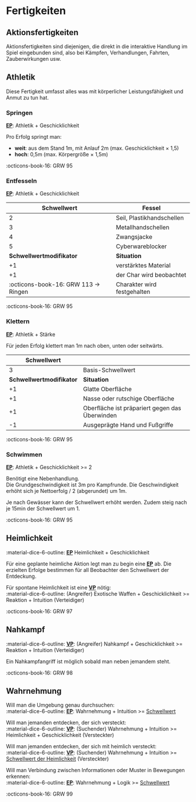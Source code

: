 # Fertigkeiten

## Aktionsfertigkeiten

Aktionsfertigkeiten sind diejenigen, die direkt in die interaktive Handlung im Spiel eingebunden sind, also bei Kämpfen, Verhandlungen, Fahrten, Zauberwirkungen usw.

## Athletik

Diese Fertigkeit umfasst alles was mit körperlicher Leistungsfähigkeit und Anmut zu tun hat.

### Springen

**[EP](proben.md#einfache-proben-ep)**: Athletik + Geschicklichkeit

Pro Erfolg springt man:  

  - **weit**: aus dem Stand 1m, mit Anlauf 2m (max. Geschicklichkeit × 1,5)
  - **hoch**: 0,5m (max. Körpergröße × 1,5m)

:octicons-book-16: GRW 95

### Entfesseln

**[EP](proben.md#einfache-proben-ep)**: Athletik + Geschicklichkeit

| Schwellwert                          | Fessel                      |
| ------------------------------------ | --------------------------- |
| 2                                    | Seil, Plastikhandschellen   |
| 3                                    | Metallhandschellen          |
| 4                                    | Zwangsjacke                 |
| 5                                    | Cyberwareblocker            |
| **Schwellwertmodifikator**           | **Situation**               |
| +1                                   | verstärktes Material        |
| +1                                   | der Char wird beobachtet    |
| :octicons-book-16: GRW 113 -> Ringen | Charakter wird festgehalten |

:octicons-book-16: GRW 95

### Klettern

**[EP](proben.md#einfache-proben-ep)**: Athletik + Stärke

Für jeden Erfolg klettert man 1m nach oben, unten oder seitwärts.

| Schwellwert                          |                                                |
| ------------------------------------ | ---------------------------------------------- |
| 3                                    | Basis-Schwellwert                              |
| **Schwellwertmodifikator**           | **Situation**                                  |
| +1                                   | Glatte Oberfläche                              |
| +1                                   | Nasse oder rutschige Oberfläche                |
| +1                                   | Oberfläche ist präpariert gegen das Überwinden |
| -1                                   | Ausgeprägte Hand und Fußgriffe                 |

:octicons-book-16: GRW 95

### Schwimmen

**[EP](proben.md#einfache-proben-ep)**: Athletik + Geschicklichkeit >= 2

Benötigt eine Nebenhandlung.  
Die Grundgeschwindigkeit ist 3m pro Kampfrunde. Die Geschwindigkeit erhöht sich je Nettoerfolg / 2 (abgerundet) um 1m.

Je nach Gewässer kann der Schwellwert erhöht werden. Zudem steig nach je 15min der Schwellwert um 1.

:octicons-book-16: GRW 95

## Heimlichkeit

:material-dice-6-outline: **[EP](proben.md#einfache-proben-ep)** Heimlichkeit + Geschicklichkeit

Für eine geplante heimliche Aktion legt man zu begin eine **[EP](proben.md#einfache-proben-ep)** ab. Die erzielten Erfolge bestimmen für all Beobachter den Schwellwert der Entdeckung.

Für spontane Heimlichkeit ist eine **[VP](proben.md#vergleichende-proben-vp)** nötig:  
:material-dice-6-outline: (Angreifer) Exotische Waffen + Geschicklichkeit >= Reaktion + Intuition (Verteidiger)

:octicons-book-16: GRW 97

## Nahkampf

:material-dice-6-outline: **[VP](proben.md#vergleichende-proben-vp)**: (Angreifer) Nahkampf + Geschicklichkeit >= Reaktion + Intuition (Verteidiger)

Ein Nahkampfangriff ist möglich sobald man neben jemandem steht.

:octicons-book-16: GRW 98

## Wahrnehmung

Will man die Umgebung genau durchsuchen:  
:material-dice-6-outline: **[EP](proben.md#einfache-proben-ep)**: Wahrnehmung + Intuition >= [Schwellwert](proben.md#schwellwerte)

Will man jemanden entdecken, der sich versteckt:  
:material-dice-6-outline: **[VP](proben.md#vergleichende-proben-vp)**: (Suchender) Wahrnehmung + Intuition >= Heimlichkeit + Geschicklichkeit (Versteckter)

Will man jemanden entdecken, der sich mit heimlich versteckt:  
:material-dice-6-outline: **[VP](proben.md#vergleichende-proben-vp)**: (Suchender) Wahrnehmung + Intuition >= [Schwellwert der Heimlichkeit](#heimlichkeit) (Versteckter)

Will man Verbindung zwischen Informationen oder Muster in Bewegungen erkennen:  
:material-dice-6-outline: **[EP](proben.md#einfache-proben-ep)**: Wahrnehmung + Logik >= [Schwellwert](proben.md#schwellwerte)

:octicons-book-16: GRW 99